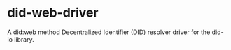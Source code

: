 # did-web-driver
A did:web method Decentralized Identifier (DID) resolver driver for the did-io library.
